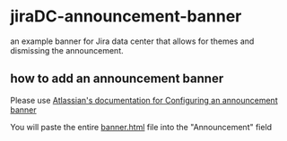 # jiraDC-announcement-banner
an example banner for Jira data center that allows for themes and dismissing the announcement.

## how to add an announcement banner
Please use [Atlassian's documentation for Configuring an announcement banner](https://confluence.atlassian.com/adminjiraserver/configuring-an-announcement-banner-938846985.html)

You will paste the entire [banner.html](banner.html) file into the "Announcement" field
